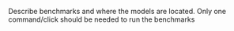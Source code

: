 Describe benchmarks and where the models are located. Only one command/click should be needed to run the benchmarks